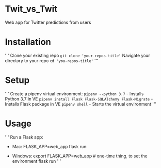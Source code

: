 # Twit_vs_Twit
Web app for Twitter predictions from users


# Installation

'''
Clone your existing repo `git clone 'your-repos-title'`
Navigate your directory to your repo `cd 'you-repos-title'`
'''

# Setup

'''
Create a pipenv virtual environment:
`pipenv --python 3.7` - Installs Python 3.7 in VE
`pipenv install Flask Flask-SQLAlchemy Flask-Migrate` - Installs Flask package in VE
`pipenv shell` - Starts the virtual environment
'''

# Usage

'''
Run a Flask app:
- Mac:
    FLASK_APP=web_app flask run

- Windows:
    export FLASK_APP=web_app # one-time thing, to set the environment
    flask run
'''

